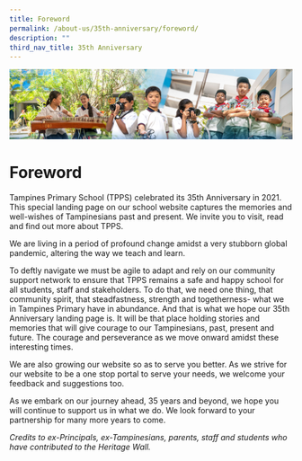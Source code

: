 ```yaml
---
title: Foreword
permalink: /about-us/35th-anniversary/foreword/
description: ""
third_nav_title: 35th Anniversary
---
```

![](/images/AboutUs.jpg)


Foreword
========

Tampines Primary School (TPPS) celebrated its 35th Anniversary in 2021. This special landing page on our school website captures the memories and well-wishes of Tampinesians past and present. We invite you to visit, read and find out more about TPPS.  
  
We are living in a period of profound change amidst a very stubborn global pandemic, altering the way we teach and learn.  
  
To deftly navigate we must be agile to adapt and rely on our community support network to ensure that TPPS remains a safe and happy school for all students, staff and stakeholders. To do that, we need one thing, that community spirit, that steadfastness, strength and togetherness- what we in Tampines Primary have in abundance. And that is what we hope our 35th Anniversary landing page is. It will be that place holding stories and memories that will give courage to our Tampinesians, past, present and future. The courage and perseverance as we move onward amidst these interesting times.  
  
We are also growing our website so as to serve you better. As we strive for our website to be a one stop portal to serve your needs, we welcome your feedback and suggestions too.  
  
As we embark on our journey ahead, 35 years and beyond, we hope you will continue to support us in what we do. We look forward to your partnership for many more years to come.  
  
<i>Credits to ex-Principals, ex-Tampinesians, parents, staff and students who have contributed to the Heritage Wall.</i>
